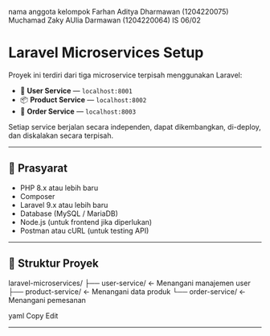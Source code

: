 nama anggota kelompok
Farhan Aditya Dharmawan (1204220075)
Muchamad Zaky AUlia Darmawan (1204220064)
IS 06/02

# Laravel Microservices Setup

Proyek ini terdiri dari tiga microservice terpisah menggunakan Laravel:

- 🧑 **User Service** — `localhost:8001`
- 📦 **Product Service** — `localhost:8002`
- 🛒 **Order Service** — `localhost:8003`

Setiap service berjalan secara independen, dapat dikembangkan, di-deploy, dan diskalakan secara terpisah.

---

## 🔧 Prasyarat

- PHP 8.x atau lebih baru
- Composer
- Laravel 9.x atau lebih baru
- Database (MySQL / MariaDB)
- Node.js (untuk frontend jika diperlukan)
- Postman atau cURL (untuk testing API)

---

## 📁 Struktur Proyek

laravel-microservices/ ├── user-service/ ← Menangani manajemen user ├── product-service/ ← Menangani data produk └── order-service/ ← Menangani pemesanan

yaml
Copy
Edit

---
